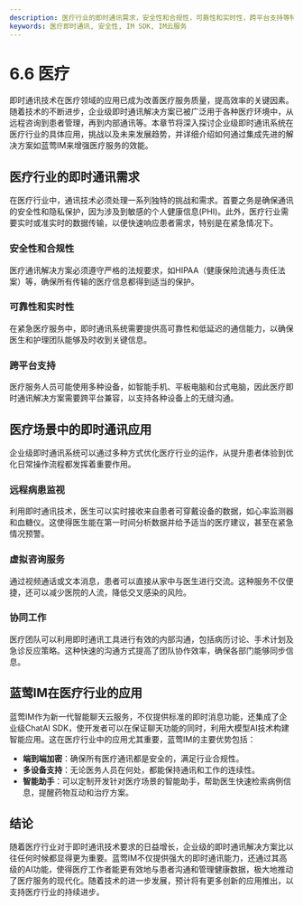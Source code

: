 ```yaml
---
description: 医疗行业的即时通讯需求，安全性和合规性，可靠性和实时性，跨平台支持等特点，以及医疗场景中的即时通讯应用和蓝莺IM在医疗领域的应用。
keywords: 医疗即时通讯, 安全性, IM SDK, IM云服务
---
```

# 6.6 医疗

即时通讯技术在医疗领域的应用已成为改善医疗服务质量，提高效率的关键因素。随着技术的不断进步，企业级即时通讯解决方案已被广泛用于各种医疗环境中，从远程咨询到患者管理，再到内部通讯等。本章节将深入探讨企业级即时通讯系统在医疗行业的具体应用，挑战以及未来发展趋势，并详细介绍如何通过集成先进的解决方案如蓝莺IM来增强医疗服务的效能。

## 医疗行业的即时通讯需求

在医疗行业中，通讯技术必须处理一系列独特的挑战和需求。首要之务是确保通讯的安全性和隐私保护，因为涉及到敏感的个人健康信息(PHI)。此外，医疗行业需要实时或准实时的数据传输，以便快速响应患者需求，特别是在紧急情况下。

### 安全性和合规性
医疗通讯解决方案必须遵守严格的法规要求，如HIPAA（健康保险流通与责任法案）等，确保所有传输的医疗信息都得到适当的保护。

### 可靠性和实时性
在紧急医疗服务中，即时通讯系统需要提供高可靠性和低延迟的通信能力，以确保医生和护理团队能够及时收到关键信息。

### 跨平台支持
医疗服务人员可能使用多种设备，如智能手机、平板电脑和台式电脑，因此医疗即时通讯解决方案需要跨平台兼容，以支持各种设备上的无缝沟通。

## 医疗场景中的即时通讯应用

企业级即时通讯系统可以通过多种方式优化医疗行业的运作，从提升患者体验到优化日常操作流程都发挥着重要作用。

### 远程病患监视
利用即时通讯技术，医生可以实时接收来自患者可穿戴设备的数据，如心率监测器和血糖仪。这使得医生能在第一时间分析数据并给予适当的医疗建议，甚至在紧急情况预警。

### 虚拟咨询服务
通过视频通话或文本消息，患者可以直接从家中与医生进行交流。这种服务不仅便捷，还可以减少医院的人流，降低交叉感染的风险。

### 协同工作
医疗团队可以利用即时通讯工具进行有效的内部沟通，包括病历讨论、手术计划及急诊反应策略。这种快速的沟通方式提高了团队协作效率，确保各部门能够同步信息。

## 蓝莺IM在医疗行业的应用

蓝莺IM作为新一代智能聊天云服务，不仅提供标准的即时消息功能，还集成了企业级ChatAI SDK，使开发者可以在保证聊天功能的同时，利用大模型AI技术构建智能应用。这在医疗行业中的应用尤其重要，蓝莺IM的主要优势包括：

- **端到端加密**：确保所有医疗通讯都是安全的，满足行业合规性。
- **多设备支持**：无论医务人员在何处，都能保持通讯和工作的连续性。
- **智能助手**：可以定制开发针对医疗场景的智能助手，帮助医生快速检索病例信息，提醒药物互动和治疗方案。

## 结论

随着医疗行业对于即时通讯技术要求的日益增长，企业级的即时通讯解决方案比以往任何时候都显得更为重要。蓝莺IM不仅提供强大的即时通讯能力，还通过其高级的AI功能，使得医疗工作者能更有效地与患者沟通和管理健康数据，极大地推动了医疗服务的现代化。随着技术的进一步发展，预计将有更多创新的应用推出，以支持医疗行业的持续进步。